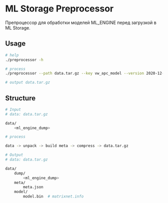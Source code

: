 # ML Storage Preprocessor

Препроцессор для обработки моделей ML_ENGINE перед загрузкой в ML Storage.

## Usage

```bash
# help
./preprocessor -h

# process
./preprocessor --path data.tar.gz --key vw_apc_model --version 2020-12-10T11:00:00 --model-bin-src matrixnet.info

# output data.tar.gz
```

## Structure

```bash
# Input
# data: data.tar.gz

data/
    <ml_engine_dump>

# process

data -> unpack -> build meta -> compress -> data.tar.gz

# Output
# data: data.tar.gz

data/
    dump/
        <ml_engine_dump>
    meta/
        meta.json
    model/
        model.bin  # matrixnet.info
```
